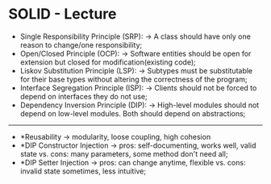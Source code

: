 # SOLID - Lecture

* Single Responsibility Principle (SRP):  -> A class should have only one reason to change/one responsibility;
* Open/Closed Principle (OCP): -> Software entities should be open for extension but closed for modification(existing code);
* Liskov Substitution Principle (LSP): -> Subtypes must be substitutable for their base types without altering the correctness of the program;
* Interface Segregation Principle (ISP): -> Clients should not be forced to depend on interfaces they do not use;
* Dependency Inversion Principle (DIP): -> High-level modules should not depend on low-level modules. Both should depend on abstractions;

--------------------------------------------------------------

* *Reusability -> modularity, loose coupling, high cohesion
* *DIP Constructor Injection -> pros: self-documenting, works well, valid state vs. cons: many parameters, some method don't need all;
* *DIP Setter Injection -> pros: can change anytime, flexible vs. cons: invalid state sometimes, less intuitive;
